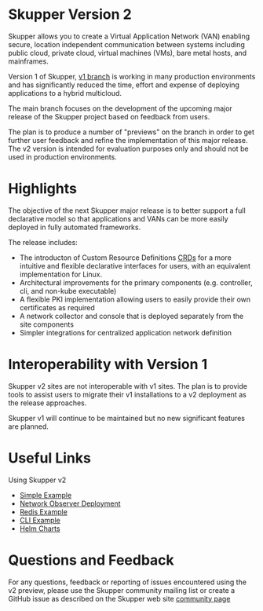 # Skupper Version 2

Skupper allows you to create a Virtual Application Network (VAN) enabling secure, location independent
communication between systems including public cloud, private cloud, virtual machines (VMs),
bare metal hosts, and mainframes.

Version 1 of Skupper, [v1 branch](https://github.com/skupperproject/skupper/tree/v1) is working in many production 
environments and has significantly reduced the time, effort and expense of deploying applications to a hybrid multicloud.

The main branch focuses on the development of the upcoming major release of the Skupper project based on feedback from 
users.

The plan is to produce a number of "previews" on the branch in order to get further user feedback and refine the
implementation of this major release. The v2 version is intended for evaluation purposes only and should not be used
in production environments.

# Highlights

The objective of the next Skupper major release is to better support a full declarative model so that applications
and VANs can be more easily deployed in fully automated frameworks.

The release includes:

* The introducton of Custom Resource Definitions [CRDs](https://kubernetes.io/docs/tasks/extend-kubernetes/custom-resources/custom-resource-definitions/)
  for a more intuitive and flexible declarative interfaces for users, with an equivalent implementation for Linux.
* Architectural improvements for the primary components (e.g. controller, cli, and non-kube executable)
* A flexible PKI implementation allowing users to easily provide their own certificates as required
* A network collector and console that is deployed separately from the site components
* Simpler integrations for centralized application network definition

# Interoperability with Version 1

Skupper v2 sites are not interoperable with v1 sites. The plan is to provide tools to assist users to
migrate their v1 installations to a v2 deployment as the release approaches.

Skupper v1 will continue to be maintained but no new significant features are planned.

# Useful Links
Using Skupper v2

* [Simple Example](https://github.com/skupperproject/skupper/blob/main/cmd/controller/example/README.md)
* [Network Observer Deployment](https://github.com/skupperproject/skupper/blob/main/cmd/network-observer/README.md)
* [Redis Example](https://github.com/skupperproject/skupper-example-redis/tree/v2)
* [CLI Example](https://github.com/skupperproject/skupper/blob/main/cmd/skupper/README.md)
* [Helm Charts](https://github.com/skupperproject/skupper/blob/main/charts/README.md)

# Questions and Feedback

For any questions, feedback or reporting of issues encountered using the v2 preview, please use
the Skupper community mailing list or create a GitHub issue as described on the Skupper web site
[community page](https://skupper.io/community/index.html)
